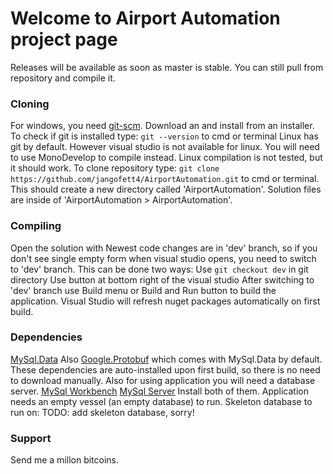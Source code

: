 Welcome to Airport Automation project page
=====

Releases will be available as soon as master is stable. You can still pull from repository and compile it.

### Cloning

For windows, you need [git-scm](https://git-scm.com/). Download an and install from an installer.
To check if git is installed type:
`git --version` to cmd or terminal
Linux has git by default. However visual studio is not available for linux. You will need to use MonoDevelop to compile instead.
Linux compilation is not tested, but it should work.
To clone repository type:
`git clone https://github.com/jangofett4/AirportAutomation.git` to cmd or terminal.
This should create a new directory called 'AirportAutomation'. Solution files are inside of 'AirportAutomation > AirportAutomation'.

### Compiling

Open the solution with 
Newest code changes are in 'dev' branch, so if you don't see single empty form when visual studio opens, you need to switch to 'dev' branch.
This can be done two ways:
 Use `git checkout dev` in git directory
 Use button at bottom right of the visual studio
After switching to 'dev' branch use Build menu or Build and Run button to build the application.
Visual Studio will refresh nuget packages automatically on first build.

### Dependencies

 [MySql.Data](https://www.nuget.org/packages/MySql.Data/)
 Also [Google.Protobuf](https://www.nuget.org/packages/Google.Protobuf/) which comes with MySql.Data by default.
These dependencies are auto-installed upon first build, so there is no need to download manually.
Also for using application you will need a database server.
 [MySql Workbench](https://dev.mysql.com/downloads/workbench/)
 [MySql Server](https://dev.mysql.com/downloads/mysql/)
Install both of them. Application needs an empty vessel (an empty database) to run.
 Skeleton database to run on: TODO: add skeleton database, sorry!

### Support

Send me a millon bitcoins.

